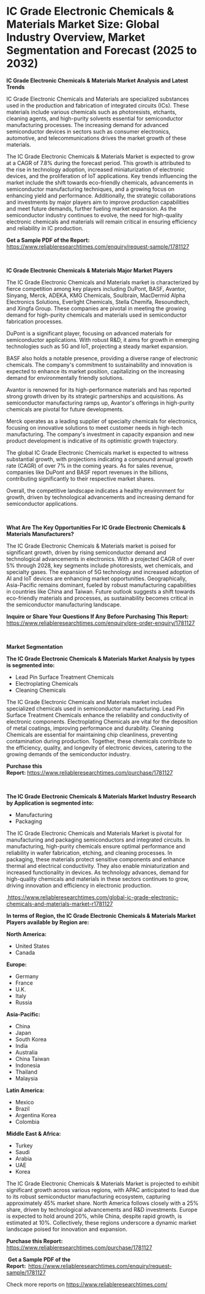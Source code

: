 <p><h1>IC Grade Electronic Chemicals & Materials Market Size: Global Industry Overview, Market Segmentation and Forecast (2025 to 2032)</h1></p><p><strong>IC Grade Electronic Chemicals & Materials Market Analysis and Latest Trends</strong></p>
<p><p>IC Grade Electronic Chemicals and Materials are specialized substances used in the production and fabrication of integrated circuits (ICs). These materials include various chemicals such as photoresists, etchants, cleaning agents, and high-purity solvents essential for semiconductor manufacturing processes. The increasing demand for advanced semiconductor devices in sectors such as consumer electronics, automotive, and telecommunications drives the market growth of these materials.</p><p>The IC Grade Electronic Chemicals & Materials Market is expected to grow at a CAGR of 7.8% during the forecast period. This growth is attributed to the rise in technology adoption, increased miniaturization of electronic devices, and the proliferation of IoT applications. Key trends influencing the market include the shift towards eco-friendly chemicals, advancements in semiconductor manufacturing techniques, and a growing focus on enhancing yield and performance. Additionally, the strategic collaborations and investments by major players aim to improve production capabilities and meet future demands, further fueling market expansion. As the semiconductor industry continues to evolve, the need for high-quality electronic chemicals and materials will remain critical in ensuring efficiency and reliability in IC production.</p></p>
<p><strong>Get a Sample PDF of the Report:&nbsp;</strong> <a href="https://www.reliableresearchtimes.com/enquiry/request-sample/1781127?utm_campaign=3088&utm_medium=2&utm_source=Github&utm_content=ia&utm_term=25032025&utm_id=ic-grade-electronic-chemicals-materials">https://www.reliableresearchtimes.com/enquiry/request-sample/1781127</a></p>
<p>&nbsp;</p>
<p><strong>IC Grade Electronic Chemicals & Materials Major Market Players</strong></p>
<p><p>The IC Grade Electronic Chemicals and Materials market is characterized by fierce competition among key players including DuPont, BASF, Avantor, Sinyang, Merck, ADEKA, KMG Chemicals, Soulbrain, MacDermid Alpha Electronics Solutions, Everlight Chemicals, Stella Chemifa, Resoundtech, and Xingfa Group. These companies are pivotal in meeting the growing demand for high-purity chemicals and materials used in semiconductor fabrication processes.</p><p>DuPont is a significant player, focusing on advanced materials for semiconductor applications. With robust R&D, it aims for growth in emerging technologies such as 5G and IoT, projecting a steady market expansion. </p><p>BASF also holds a notable presence, providing a diverse range of electronic chemicals. The company's commitment to sustainability and innovation is expected to enhance its market position, capitalizing on the increasing demand for environmentally friendly solutions.</p><p>Avantor is renowned for its high-performance materials and has reported strong growth driven by its strategic partnerships and acquisitions. As semiconductor manufacturing ramps up, Avantor's offerings in high-purity chemicals are pivotal for future developments.</p><p>Merck operates as a leading supplier of specialty chemicals for electronics, focusing on innovative solutions to meet customer needs in high-tech manufacturing. The company's investment in capacity expansion and new product development is indicative of its optimistic growth trajectory.</p><p>The global IC Grade Electronic Chemicals market is expected to witness substantial growth, with projections indicating a compound annual growth rate (CAGR) of over 7% in the coming years. As for sales revenue, companies like DuPont and BASF report revenues in the billions, contributing significantly to their respective market shares.</p><p>Overall, the competitive landscape indicates a healthy environment for growth, driven by technological advancements and increasing demand for semiconductor applications.</p></p>
<p>&nbsp;</p>
<p><strong>What Are The Key Opportunities For IC Grade Electronic Chemicals & Materials Manufacturers?</strong></p>
<p><p>The IC Grade Electronic Chemicals & Materials market is poised for significant growth, driven by rising semiconductor demand and technological advancements in electronics. With a projected CAGR of over 5% through 2028, key segments include photoresists, wet chemicals, and specialty gases. The expansion of 5G technology and increased adoption of AI and IoT devices are enhancing market opportunities. Geographically, Asia-Pacific remains dominant, fueled by robust manufacturing capabilities in countries like China and Taiwan. Future outlook suggests a shift towards eco-friendly materials and processes, as sustainability becomes critical in the semiconductor manufacturing landscape.</p></p>
<p><strong>Inquire or Share Your Questions If Any Before Purchasing This Report:</strong> <a href="https://www.reliableresearchtimes.com/enquiry/pre-order-enquiry/1781127?utm_campaign=3088&utm_medium=2&utm_source=Github&utm_content=ia&utm_term=25032025&utm_id=ic-grade-electronic-chemicals-materials">https://www.reliableresearchtimes.com/enquiry/pre-order-enquiry/1781127</a></p>
<p>&nbsp;</p>
<p><strong>Market Segmentation</strong></p>
<p><strong>The IC Grade Electronic Chemicals & Materials Market Analysis by types is segmented into:</strong></p>
<p><ul><li>Lead Pin Surface Treatment Chemicals</li><li>Electroplating Chemicals</li><li>Cleaning Chemicals</li></ul></p>
<p><p>The IC Grade Electronic Chemicals and Materials market includes specialized chemicals used in semiconductor manufacturing. Lead Pin Surface Treatment Chemicals enhance the reliability and conductivity of electronic components. Electroplating Chemicals are vital for the deposition of metal coatings, improving performance and durability. Cleaning Chemicals are essential for maintaining chip cleanliness, preventing contamination during production. Together, these chemicals contribute to the efficiency, quality, and longevity of electronic devices, catering to the growing demands of the semiconductor industry.</p></p>
<p><strong>Purchase this Report:&nbsp;</strong><a href="https://www.reliableresearchtimes.com/purchase/1781127?utm_campaign=3088&utm_medium=2&utm_source=Github&utm_content=ia&utm_term=25032025&utm_id=ic-grade-electronic-chemicals-materials">https://www.reliableresearchtimes.com/purchase/1781127</a></p>
<p>&nbsp;</p>
<p><strong>The IC Grade Electronic Chemicals & Materials Market Industry Research by Application is segmented into:</strong></p>
<p><ul><li>Manufacturing</li><li>Packaging</li></ul></p>
<p><p>The IC Grade Electronic Chemicals and Materials Market is pivotal for manufacturing and packaging semiconductors and integrated circuits. In manufacturing, high-purity chemicals ensure optimal performance and reliability in wafer fabrication, etching, and cleaning processes. In packaging, these materials protect sensitive components and enhance thermal and electrical conductivity. They also enable miniaturization and increased functionality in devices. As technology advances, demand for high-quality chemicals and materials in these sectors continues to grow, driving innovation and efficiency in electronic production.</p></p>
<p><a href="https://www.reliableresearchtimes.com/global-ic-grade-electronic-chemicals-and-materials-market-r1781127?utm_campaign=3088&utm_medium=2&utm_source=Github&utm_content=ia&utm_term=25032025&utm_id=ic-grade-electronic-chemicals-materials">&nbsp;https://www.reliableresearchtimes.com/global-ic-grade-electronic-chemicals-and-materials-market-r1781127</a></p>
<p><strong>In terms of Region, the IC Grade Electronic Chemicals & Materials Market Players available by Region are:</strong></p>
<p>
    <p> <strong> North America: </strong>
        <ul>
            <li>United States</li>
            <li>Canada</li>
        </ul>
        </p> 
    <p> <strong> Europe: </strong>
        <ul>
            <li>Germany</li>
            <li>France</li>
            <li>U.K.</li>
            <li>Italy</li>
            <li>Russia</li>
        </ul>
        </p> 
    <p> <strong> Asia-Pacific: </strong>
        <ul>
            <li>China</li>
            <li>Japan</li>
            <li>South Korea</li>
            <li>India</li>
            <li>Australia</li>
            <li>China Taiwan</li>
            <li>Indonesia</li>
            <li>Thailand</li>
            <li>Malaysia</li>
        </ul>
        </p> 
    <p> <strong> Latin America: </strong>
        <ul>
            <li>Mexico</li>
            <li>Brazil</li>
            <li>Argentina Korea</li>
            <li>Colombia</li>
        </ul>
        </p> 
    <p> <strong> Middle East & Africa: </strong>
        <ul>
            <li>Turkey</li>
            <li>Saudi</li>
            <li>Arabia</li>
            <li>UAE</li>
            <li>Korea</li>
        </ul>
    </p>
    </p>
<p><p>The IC Grade Electronic Chemicals & Materials Market is projected to exhibit significant growth across various regions, with APAC anticipated to lead due to its robust semiconductor manufacturing ecosystem, capturing approximately 45% market share. North America follows closely with a 25% share, driven by technological advancements and R&D investments. Europe is expected to hold around 20%, while China, despite rapid growth, is estimated at 10%. Collectively, these regions underscore a dynamic market landscape poised for innovation and expansion.</p></p>
<p><strong>Purchase this Report: </strong><a href="https://www.reliableresearchtimes.com/purchase/1781127?utm_campaign=3088&utm_medium=2&utm_source=Github&utm_content=ia&utm_term=25032025&utm_id=ic-grade-electronic-chemicals-materials">https://www.reliableresearchtimes.com/purchase/1781127</a></p>
<p>&nbsp;<strong>Get a Sample PDF of the Report:&nbsp;&nbsp;</strong><a href="https://www.reliableresearchtimes.com/enquiry/request-sample/1781127?utm_campaign=3088&utm_medium=2&utm_source=Github&utm_content=ia&utm_term=25032025&utm_id=ic-grade-electronic-chemicals-materials">https://www.reliableresearchtimes.com/enquiry/request-sample/1781127</a></p>
<p><strong></strong></p>
<p>Check more reports on <a href="https://www.reliableresearchtimes.com/?utm_campaign=3088&utm_medium=2&utm_source=Github&utm_content=ia&utm_term=25032025&utm_id=ic-grade-electronic-chemicals-materials">https://www.reliableresearchtimes.com/</a></p>